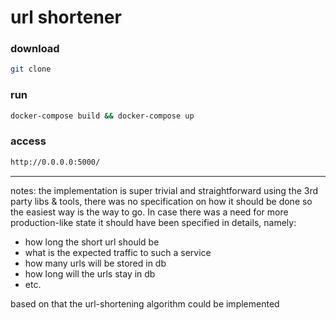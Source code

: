 # url shortener

### download

```bash
git clone
```

### run

```bash
docker-compose build && docker-compose up
```

### access
```bash
http://0.0.0.0:5000/
```

--------------

notes: 
the implementation is super trivial and straightforward using the 3rd party libs & tools, there was no specification on how it should be done so the easiest way is the way to go. In case there was a need for more production-like state it should have been specified in details, namely:
- how long the short url should be
- what is the expected traffic to such a service
- how many urls will be stored in db
- how long will the urls stay in db
- etc.

based on that the url-shortening algorithm could be implemented
